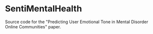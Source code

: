 # SentiMentalHealth
Source code for the "Predicting User Emotional Tone in Mental Disorder Online Communities" paper.
